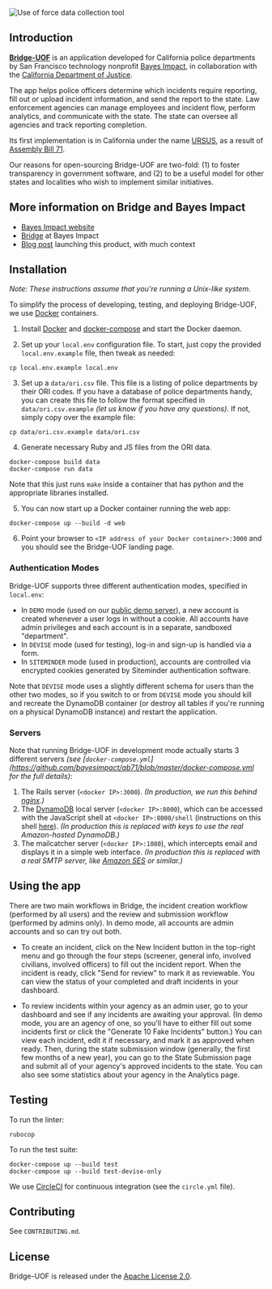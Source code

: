 ![Use of force data collection tool](https://raw.githubusercontent.com/bayesimpact/bridge-uof/master/app/assets/images/bayes_bridge_uof_1600px.png)

## Introduction

**[Bridge-UOF](https://demo-bridge-uof.bayesimpact.org)** is an application developed for California police departments by San Francisco technology nonprofit [Bayes Impact](http://www.bayesimpact.org/), in collaboration with the [California Department of Justice](https://oag.ca.gov/).

The app helps police officers determine which incidents require reporting, fill out or upload incident information, and send the report to the state. Law enforcement agencies can manage employees and incident flow, perform analytics, and communicate with the state. The state can oversee all agencies and track reporting completion.

Its first implementation is in California under the name [URSUS](http://ursusdemo.doj.ca.gov/), as a result of [Assembly Bill 71](https://leginfo.legislature.ca.gov/faces/billTextClient.xhtml?bill_id=201520160AB71).

Our reasons for open-sourcing Bridge-UOF are two-fold: (1) to foster transparency in government software, and (2) to be a useful model for other states and localities who wish to implement similar initiatives.

## More information on Bridge and Bayes Impact

* [Bayes Impact website](http://www.bayesimpact.org)
* [Bridge](http://www.bayesimpact.org/focus/justice) at Bayes Impact
* [Blog post](http://www.bayesimpact.org/stories/?name=bridge-uof-launch) launching this product, with much context

## Installation

_Note: These instructions assume that you're running a Unix-like system._

To simplify the process of developing, testing, and deploying Bridge-UOF, we use [Docker](https://docs.docker.com/engine/installation/) containers.

1. Install [Docker](https://docs.docker.com/engine/installation/) and [docker-compose](https://docs.docker.com/compose/install/) and start the Docker daemon.

2. Set up your `local.env` configuration file. To start, just copy the provided `local.env.example` file, then tweak as needed:
  ```
  cp local.env.example local.env
  ```

3. Set up a `data/ori.csv` file. This file is a listing of police departments by their ORI codes. If you have a database of police departments handy, you can create this file to follow the format specified in `data/ori.csv.example` _(let us know if you have any questions)_. If not, simply copy over the example file:
  ```
  cp data/ori.csv.example data/ori.csv
  ```

4. Generate necessary Ruby and JS files from the ORI data.
  ```
  docker-compose build data
  docker-compose run data
  ```
  Note that this just runs `make` inside a container that has python and the appropriate libraries installed.

5. You can now start up a Docker container running the web app:
  ```
  docker-compose up --build -d web
  ```

6. Point your browser to `<IP address of your Docker container>:3000` and you should see the Bridge-UOF landing page.

### Authentication Modes

Bridge-UOF supports three different authentication modes, specified in `local.env`:

* In `DEMO` mode (used on our [public demo server](https://demo-Bridge.bayesimpact.org)), a new account is created whenever a user logs in without a cookie. All accounts have admin privileges and each account is in a separate, sandboxed "department".
* In `DEVISE` mode (used for testing), log-in and sign-up is handled via a form.
* In `SITEMINDER` mode (used in production), accounts are controlled via encrypted cookies generated by Siteminder authentication software.

Note that `DEVISE` mode uses a slightly different schema for users than the other two modes, so if you switch to or from `DEVISE` mode you should kill and recreate the DynamoDB container (or destroy all tables if you're running on a physical DynamoDB instance) and restart the application.

### Servers

Note that running Bridge-UOF in development mode actually starts 3 different servers _(see [`docker-compose.yml`](https://github.com/bayesimpact/ab71/blob/master/docker-compose.yml for the full details)_:

1. The Rails server (`<docker IP>:3000`). _(In production, we run this behind [nginx](https://www.nginx.com/).)_
2. The [DynamoDB](https://aws.amazon.com/dynamodb/) local server (`<docker IP>:8000`), which can be accessed with the JavaScript shell at `<docker IP>:8000/shell` (instructions on this shell [here](http://docs.aws.amazon.com/amazondynamodb/latest/gettingstartedguide/GettingStarted.JsShell.html)). _(In production this is replaced with keys to use the real Amazon-hosted DynamoDB.)_
3. The mailcatcher server (`<docker IP>:1080`), which intercepts email and displays it in a simple web interface. _(In production this is replaced with a real SMTP server, like [Amazon SES](https://aws.amazon.com/ses/) or similar.)_

## Using the app

There are two main workflows in Bridge, the incident creation workflow (performed by all users) and the review and submission workflow (performed by admins only). In demo mode, all accounts are admin accounts and so can try out both.

- To create an incident, click on the New Incident button in the top-right menu and go through the four steps (screener, general info, involved civilians, involved officers) to fill out the incident report. When the incident is ready, click "Send for review" to mark it as reviewable. You can view the status of your completed and draft incidents in your dashboard.

- To review incidents within your agency as an admin user, go to your dashboard and see if any incidents are awaiting your approval. (In demo mode, you are an agency of one, so you'll have to either fill out some incidents first or click the "Generate 10 Fake Incidents" button.) You can view each incident, edit it if necessary, and mark it as approved when ready. Then, during the state submission window (generally, the first few months of a new year), you can go to the State Submission page and submit all of your agency's approved incidents to the state. You can also see some statistics about your agency in the Analytics page.

## Testing

To run the linter:
```
rubocop
```

To run the test suite:
```
docker-compose up --build test
docker-compose up --build test-devise-only
```

We use [CircleCI](https://circleci.com/) for continuous integration (see the `circle.yml` file).

## Contributing

See `CONTRIBUTING.md`.

## License

Bridge-UOF is released under the [Apache License 2.0](https://opensource.org/licenses/Apache-2.0).
